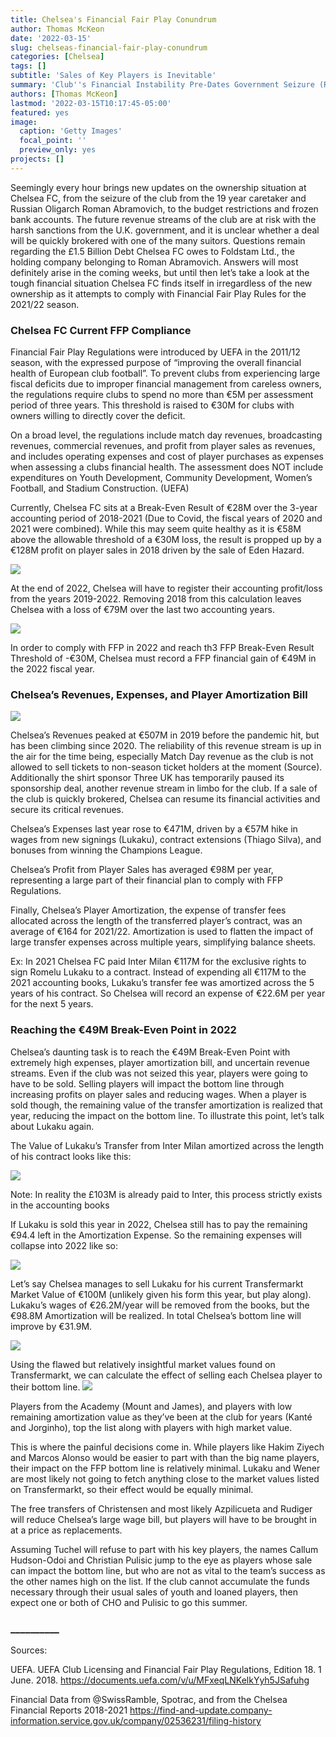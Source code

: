 ```yaml
---
title: Chelsea's Financial Fair Play Conundrum
author: Thomas McKeon
date: '2022-03-15'
slug: chelseas-financial-fair-play-conundrum
categories: [Chelsea]
tags: []
subtitle: 'Sales of Key Players is Inevitable'
summary: 'Club''s Financial Instability Pre-Dates Government Seizure (Report)'
authors: [Thomas McKeon]
lastmod: '2022-03-15T10:17:45-05:00'
featured: yes
image:
  caption: 'Getty Images'
  focal_point: ''
  preview_only: yes
projects: []
---
```

Seemingly every hour brings new updates on the ownership situation at Chelsea FC, from the seizure of the club from the 19 year caretaker and Russian Oligarch Roman Abramovich, to the budget restrictions and frozen bank accounts. The future revenue streams of the club are at risk with the harsh sanctions from the U.K. government, and it is unclear whether a deal will be quickly brokered with one of the many suitors. Questions remain regarding the £1.5 Billion Debt Chelsea FC owes to Foldstam Ltd., the holding company belonging to Roman Abramovich. Answers will most definitely arise in the coming weeks, but until then let’s take a look at the tough financial situation Chelsea FC finds itself in irregardless of the new ownership as it attempts to comply with Financial Fair Play Rules for the 2021/22 season. 

### Chelsea FC Current FFP Compliance

Financial Fair Play Regulations were introduced by UEFA in the 2011/12 season, with the expressed purpose of “improving the overall financial health of European club football”. To prevent clubs from experiencing large fiscal deficits due to improper financial management from careless owners, the regulations require clubs to spend no more than €5M per assessment period of three years. This threshold is raised to €30M for clubs with owners willing to directly cover the deficit. 


On a broad level, the regulations include match day revenues, broadcasting revenues, commercial revenues, and profit from player sales as revenues, and includes operating expenses and cost of player purchases as expenses when assessing a clubs financial health. The assessment does NOT include expenditures on Youth Development, Community Development, Women’s Football, and Stadium Construction. (UEFA)


Currently, Chelsea FC sits at a Break-Even Result of €28M over the 3-year accounting period of 2018-2021 (Due to Covid, the fiscal years of 2020 and 2021 were combined). While this may seem quite healthy as it is €58M above the allowable threshold of a €30M loss, the result is propped up by a €128M profit on player sales in 2018 driven by the sale of Eden Hazard.

![](breakeven_calculation.png)

At the end of 2022, Chelsea will have to register their accounting profit/loss from the years 2019-2022. Removing 2018 from this calculation leaves Chelsea with a loss of €79M over the last two accounting years. 

![](breakeven_calculation2.png)

In order to comply with FFP in 2022 and reach th3 FFP Break-Even Result Threshold of -€30M, Chelsea must record a FFP financial gain of €49M in the 2022 fiscal year. 

### Chelsea’s Revenues, Expenses, and Player Amortization Bill

![](operational_revenue3.png)

Chelsea’s Revenues peaked at €507M in 2019 before the pandemic hit, but has been climbing since 2020. The reliability of this revenue stream is up in the air for the time being, especially Match Day revenue as the club is not allowed to sell tickets to non-season ticket holders at the moment (Source). Additionally the shirt sponsor Three UK has temporarily paused its sponsorship deal, another revenue stream in limbo for the club. If a sale of the club is quickly brokered, Chelsea can resume its financial activities and secure its critical revenues. 


Chelsea’s Expenses last year rose to €471M, driven by a €57M hike in wages from new signings (Lukaku), contract extensions (Thiago Silva), and bonuses from winning the Champions League. 


Chelsea’s Profit from Player Sales has averaged €98M per year, representing a large part of their financial plan to comply with FFP Regulations. 


Finally, Chelsea’s Player Amortization, the expense of transfer fees allocated across the length of the transferred player’s contract, was an average of €164 for 2021/22. Amortization is used to flatten the impact of large transfer expenses across multiple years, simplifying balance sheets. 


Ex: In 2021 Chelsea FC paid Inter Milan €117M for the exclusive rights to sign Romelu Lukaku to a contract. Instead of expending all €117M to the 2021 accounting books, Lukaku’s transfer fee was amortized across the 5 years of his contract. So Chelsea will record an expense of €22.6M per year for the next 5 years. 

### Reaching the €49M Break-Even Point in 2022

Chelsea’s daunting task is to reach the €49M Break-Even Point with extremely high expenses, player amortization bill, and uncertain revenue streams.  Even if the club was not seized this year, players were going to have to be sold. Selling players will impact the bottom line through increasing profits on player sales and reducing wages. When a player is sold though, the remaining value of the transfer amortization is realized that year, reducing the impact on the bottom line. To illustrate this point, let’s talk about Lukaku again. 


The Value of Lukaku’s Transfer from Inter Milan amortized across the length of his contract looks like this:

![](lukaku_current4.png)

Note: In reality the £103M is already paid to Inter, this process strictly exists in the accounting books


If Lukaku is sold this year in 2022, Chelsea still has to pay the remaining €94.4 left in the Amortization Expense. So the remaining expenses will collapse into 2022 like so:

![](lukaku_potential5.png)

Let’s say Chelsea manages to sell Lukaku for his current Transfermarkt Market Value of €100M (unlikely given his form this year, but play along). Lukaku’s wages of €26.2M/year will be removed from the books, but the €98.8M Amortization will be realized. In total Chelsea’s bottom line will improve by €31.9M. 

![](lukaku_sale_flow6.png)

Using the flawed but relatively insightful market values found on Transfermarkt, we can calculate the effect of selling each Chelsea player to their bottom line. 
![](transfermarktdata(2)7.png)

Players from the Academy (Mount and James), and players with low remaining amortization value as they’ve been at the club for years (Kanté and Jorginho), top the list along with players with high market value. 


This is where the painful decisions come in. While players like Hakim Ziyech and Marcos Alonso would be easier to part with than the big name players, their impact on the FFP bottom line is relatively minimal. Lukaku and Wener are most likely not going to fetch anything close to the market values listed on Transfermarkt, so their effect would be equally minimal. 


The free transfers of Christensen and most likely Azpilicueta and Rudiger will reduce Chelsea’s large wage bill, but players will have to be brought in at a price as replacements.


Assuming Tuchel will refuse to part with his key players, the names Callum Hudson-Odoi and Christian Pulisic jump to the eye as players whose sale can impact the bottom line, but who are not as vital to the team’s success as the other names high on the list. If the club cannot accumulate the funds necessary through their usual sales of youth and loaned players, then expect one or both of CHO and Pulisic to go this summer. 
### __________

Sources:

UEFA. UEFA Club Licensing and Financial Fair Play Regulations, Edition 18. 1 June. 2018. https://documents.uefa.com/v/u/MFxeqLNKelkYyh5JSafuhg

Financial Data from @SwissRamble, Spotrac, and from the Chelsea Financial Reports 2018-2021 https://find-and-update.company-information.service.gov.uk/company/02536231/filing-history